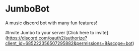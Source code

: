# JumboBot
A music discord bot with many fun features!


#Invite Jumbo to your server 
[Click here to invite] (https://discord.com/oauth2/authorize?client_id=685222356507295882&permissions=8&scope=bot)
